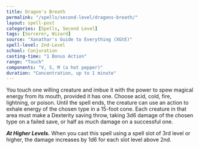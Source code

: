```yaml
---
title: Dragon's Breath
permalink: "/spells/second-level/dragons-breath/"
layout: spell-post
categories: [Spells, Second Level]
tags: [Sorcerer, Wizard]
source: "Xanathar's Guide to Everything (XGtE)"
spell-level: 2nd-Level
school: Conjuration
casting-time: "1 Bonus Action"
range: "Touch"
components: "V, S, M (a hot pepper)"
duration: "Concentration, up to 1 minute"
---
```


You touch one willing creature and imbue it with the power to spew magical energy from its mouth, provided it has one. Choose acid, cold, fire, lightning, or poison. Until the spell ends, the creature can use an action to exhale energy of the chosen type in a 15-foot cone. Each creature in that area must make a Dexterity saving throw, taking 3d6 damage of the chosen type on a failed save, or half as much damage on a successful one.

***At Higher Levels.*** When you cast this spell using a spell slot of 3rd level or higher, the damage increases by 1d6 for each slot level above 2nd.